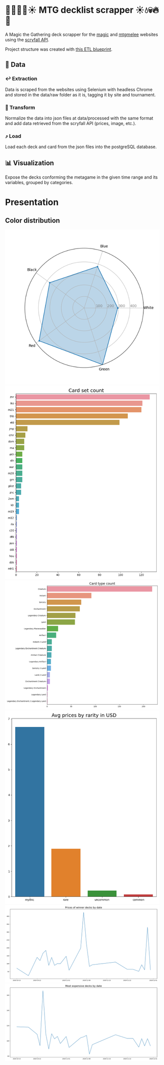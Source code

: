# :deciduous_tree::fire::skull::droplet::sunny: MTG decklist scrapper :sunny::droplet::skull::fire::deciduous_tree:
 A Magic the Gathering deck scrapper for the [magic](magic.gg) and [mtgmelee](mtgmelee.com) websites using the [scryfall API](https://scryfall.com/docs/api).
 
 Project structure was created with [this ETL blueprint](https://github.com/aguiarandre/etl-pipelines).
 
## :floppy_disk: Data
### :leftwards_arrow_with_hook: Extraction
Data is scraped from the websites using Selenium with headless Chrome and stored in the data/raw folder as it is, tagging it by site and tournament.
### :arrows_counterclockwise: Transform
Normalize the data into json files at data/processed with the same format and add data retrieved from the scryfall API (prices, image, etc.).
### :arrow_heading_up: Load
Load each deck and card from the json files into the postgreSQL database.
## :bar_chart: Visualization
Expose the decks conforming the metagame in the given time range and its variables, grouped by categories.

# Presentation
## Color distribution
![Color share](viz/decks_colors.png)
![Cards by set](viz/sets_count.png)
![Cards by type](viz/types_count.png)
![Prices by rarity](viz/avg_price_rarity.png)
![Winner price](viz/avg_price_by_date.png)
![Max price](viz/max_price_by_date.png)
